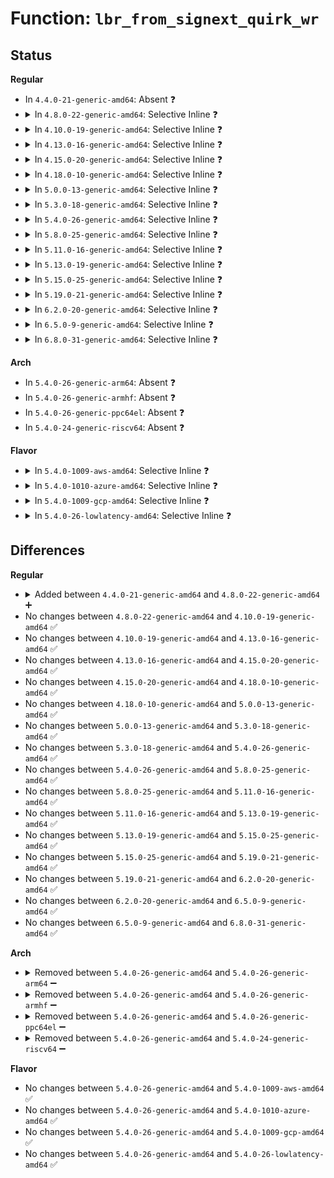 # Function: <code>lbr_from_signext_quirk_wr</code>

## Status
<b>Regular</b>
<ul>
<li>
In <code>4.4.0-21-generic-amd64</code>: Absent ❓
</li>
<li>
<details>
<summary>In <code>4.8.0-22-generic-amd64</code>: Selective Inline ❓</summary>

```c
u64 lbr_from_signext_quirk_wr(u64 val)
```

```json
{
  "name": "lbr_from_signext_quirk_wr",
  "collision_type": "Unique Global",
  "inline_type": "Selective",
  "funcs": [
    {
      "addr": 18446744071578915279,
      "name": "lbr_from_signext_quirk_wr",
      "external": true,
      "loc": "arch/x86/events/intel/lbr.c:270",
      "file": "arch/x86/events/intel/lbr.c",
      "inline": "declared, inlined",
      "caller_inline": [
        "arch/x86/events/intel/lbr.c:intel_pmu_lbr_sched_task"
      ],
      "caller_func": [
        "arch/x86/events/intel/core.c:check_msr",
        "arch/x86/events/intel/core.c:check_msr"
      ]
    }
  ],
  "symbols": [
    {
      "addr": 18446744071578914800,
      "name": "lbr_from_signext_quirk_wr",
      "section": ".text",
      "bind": "STB_GLOBAL",
      "size": 40
    }
  ]
}
```
</details>
</li>
<li>
<details>
<summary>In <code>4.10.0-19-generic-amd64</code>: Selective Inline ❓</summary>

```c
u64 lbr_from_signext_quirk_wr(u64 val)
```

```json
{
  "name": "lbr_from_signext_quirk_wr",
  "collision_type": "Unique Global",
  "inline_type": "Selective",
  "funcs": [
    {
      "addr": 18446744071578915612,
      "name": "lbr_from_signext_quirk_wr",
      "external": true,
      "loc": "arch/x86/events/intel/lbr.c:270",
      "file": "arch/x86/events/intel/lbr.c",
      "inline": "declared, inlined",
      "caller_inline": [
        "arch/x86/events/intel/lbr.c:intel_pmu_lbr_sched_task"
      ],
      "caller_func": [
        "arch/x86/events/intel/core.c:check_msr",
        "arch/x86/events/intel/core.c:check_msr"
      ]
    }
  ],
  "symbols": [
    {
      "addr": 18446744071578915152,
      "name": "lbr_from_signext_quirk_wr",
      "section": ".text",
      "bind": "STB_GLOBAL",
      "size": 40
    }
  ]
}
```
</details>
</li>
<li>
<details>
<summary>In <code>4.13.0-16-generic-amd64</code>: Selective Inline ❓</summary>

```c
u64 lbr_from_signext_quirk_wr(u64 val)
```

```json
{
  "name": "lbr_from_signext_quirk_wr",
  "collision_type": "Unique Global",
  "inline_type": "Selective",
  "funcs": [
    {
      "addr": 18446744071578909095,
      "name": "lbr_from_signext_quirk_wr",
      "external": true,
      "loc": "arch/x86/events/intel/lbr.c:270",
      "file": "arch/x86/events/intel/lbr.c",
      "inline": "declared, inlined",
      "caller_inline": [
        "arch/x86/events/intel/lbr.c:intel_pmu_lbr_sched_task"
      ],
      "caller_func": [
        "arch/x86/events/intel/core.c:check_msr",
        "arch/x86/events/intel/core.c:check_msr"
      ]
    }
  ],
  "symbols": [
    {
      "addr": 18446744071578908656,
      "name": "lbr_from_signext_quirk_wr",
      "section": ".text",
      "bind": "STB_GLOBAL",
      "size": 40
    }
  ]
}
```
</details>
</li>
<li>
<details>
<summary>In <code>4.15.0-20-generic-amd64</code>: Selective Inline ❓</summary>

```c
u64 lbr_from_signext_quirk_wr(u64 val)
```

```json
{
  "name": "lbr_from_signext_quirk_wr",
  "collision_type": "Unique Global",
  "inline_type": "Selective",
  "funcs": [
    {
      "addr": 18446744071578910844,
      "name": "lbr_from_signext_quirk_wr",
      "external": true,
      "loc": "arch/x86/events/intel/lbr.c:274",
      "file": "arch/x86/events/intel/lbr.c",
      "inline": "declared, inlined",
      "caller_inline": [
        "arch/x86/events/intel/lbr.c:intel_pmu_lbr_sched_task"
      ],
      "caller_func": [
        "arch/x86/events/intel/core.c:check_msr",
        "arch/x86/events/intel/core.c:check_msr"
      ]
    }
  ],
  "symbols": [
    {
      "addr": 18446744071578910608,
      "name": "lbr_from_signext_quirk_wr",
      "section": ".text",
      "bind": "STB_GLOBAL",
      "size": 40
    }
  ]
}
```
</details>
</li>
<li>
<details>
<summary>In <code>4.18.0-10-generic-amd64</code>: Selective Inline ❓</summary>

```c
u64 lbr_from_signext_quirk_wr(u64 val)
```

```json
{
  "name": "lbr_from_signext_quirk_wr",
  "collision_type": "Unique Global",
  "inline_type": "Selective",
  "funcs": [
    {
      "addr": 18446744071578913308,
      "name": "lbr_from_signext_quirk_wr",
      "external": true,
      "loc": "arch/x86/events/intel/lbr.c:274",
      "file": "arch/x86/events/intel/lbr.c",
      "inline": "declared, inlined",
      "caller_inline": [
        "arch/x86/events/intel/lbr.c:intel_pmu_lbr_sched_task",
        "arch/x86/events/intel/lbr.c:intel_pmu_lbr_sched_task"
      ],
      "caller_func": [
        "arch/x86/events/intel/core.c:check_msr",
        "arch/x86/events/intel/core.c:check_msr"
      ]
    }
  ],
  "symbols": [
    {
      "addr": 18446744071578913040,
      "name": "lbr_from_signext_quirk_wr",
      "section": ".text",
      "bind": "STB_GLOBAL",
      "size": 40
    }
  ]
}
```
</details>
</li>
<li>
<details>
<summary>In <code>5.0.0-13-generic-amd64</code>: Selective Inline ❓</summary>

```c
u64 lbr_from_signext_quirk_wr(u64 val)
```

```json
{
  "name": "lbr_from_signext_quirk_wr",
  "collision_type": "Unique Global",
  "inline_type": "Selective",
  "funcs": [
    {
      "addr": 18446744071578914836,
      "name": "lbr_from_signext_quirk_wr",
      "external": true,
      "loc": "arch/x86/events/intel/lbr.c:279",
      "file": "arch/x86/events/intel/lbr.c",
      "inline": "declared, inlined",
      "caller_inline": [
        "arch/x86/events/intel/lbr.c:intel_pmu_lbr_sched_task",
        "arch/x86/events/intel/lbr.c:intel_pmu_lbr_sched_task"
      ],
      "caller_func": [
        "arch/x86/events/intel/core.c:check_msr",
        "arch/x86/events/intel/core.c:check_msr"
      ]
    }
  ],
  "symbols": [
    {
      "addr": 18446744071578914544,
      "name": "lbr_from_signext_quirk_wr",
      "section": ".text",
      "bind": "STB_GLOBAL",
      "size": 40
    }
  ]
}
```
</details>
</li>
<li>
<details>
<summary>In <code>5.3.0-18-generic-amd64</code>: Selective Inline ❓</summary>

```c
u64 lbr_from_signext_quirk_wr(u64 val)
```

```json
{
  "name": "lbr_from_signext_quirk_wr",
  "collision_type": "Unique Global",
  "inline_type": "Selective",
  "funcs": [
    {
      "addr": 18446744071578919911,
      "name": "lbr_from_signext_quirk_wr",
      "external": true,
      "loc": "arch/x86/events/intel/lbr.c:279",
      "file": "arch/x86/events/intel/lbr.c",
      "inline": "declared, inlined",
      "caller_inline": [
        "arch/x86/events/intel/lbr.c:intel_pmu_lbr_sched_task",
        "arch/x86/events/intel/lbr.c:intel_pmu_lbr_sched_task"
      ],
      "caller_func": []
    }
  ],
  "symbols": [
    {
      "addr": 18446744071578919632,
      "name": "lbr_from_signext_quirk_wr",
      "section": ".text",
      "bind": "STB_GLOBAL",
      "size": 34
    }
  ]
}
```
</details>
</li>
<li>
<details>
<summary>In <code>5.4.0-26-generic-amd64</code>: Selective Inline ❓</summary>

```c
u64 lbr_from_signext_quirk_wr(u64 val)
```

```json
{
  "name": "lbr_from_signext_quirk_wr",
  "collision_type": "Unique Global",
  "inline_type": "Selective",
  "funcs": [
    {
      "addr": 18446744071578921879,
      "name": "lbr_from_signext_quirk_wr",
      "external": true,
      "loc": "arch/x86/events/intel/lbr.c:279",
      "file": "arch/x86/events/intel/lbr.c",
      "inline": "declared, inlined",
      "caller_inline": [
        "arch/x86/events/intel/lbr.c:intel_pmu_lbr_sched_task",
        "arch/x86/events/intel/lbr.c:intel_pmu_lbr_sched_task"
      ],
      "caller_func": []
    }
  ],
  "symbols": [
    {
      "addr": 18446744071578921600,
      "name": "lbr_from_signext_quirk_wr",
      "section": ".text",
      "bind": "STB_GLOBAL",
      "size": 34
    }
  ]
}
```
</details>
</li>
<li>
<details>
<summary>In <code>5.8.0-25-generic-amd64</code>: Selective Inline ❓</summary>

```c
u64 lbr_from_signext_quirk_wr(u64 val)
```

```json
{
  "name": "lbr_from_signext_quirk_wr",
  "collision_type": "Unique Global",
  "inline_type": "Selective",
  "funcs": [
    {
      "addr": 18446744071578927954,
      "name": "lbr_from_signext_quirk_wr",
      "external": true,
      "loc": "arch/x86/events/intel/lbr.c:279",
      "file": "arch/x86/events/intel/lbr.c",
      "inline": "declared, inlined",
      "caller_inline": [
        "arch/x86/events/intel/lbr.c:__intel_pmu_lbr_restore",
        "arch/x86/events/intel/lbr.c:__intel_pmu_lbr_restore"
      ],
      "caller_func": []
    }
  ],
  "symbols": [
    {
      "addr": 18446744071578928384,
      "name": "lbr_from_signext_quirk_wr",
      "section": ".text",
      "bind": "STB_GLOBAL",
      "size": 34
    }
  ]
}
```
</details>
</li>
<li>
<details>
<summary>In <code>5.11.0-16-generic-amd64</code>: Selective Inline ❓</summary>

```c
u64 lbr_from_signext_quirk_wr(u64 val)
```

```json
{
  "name": "lbr_from_signext_quirk_wr",
  "collision_type": "Unique Global",
  "inline_type": "Selective",
  "funcs": [
    {
      "addr": 18446744071578926975,
      "name": "lbr_from_signext_quirk_wr",
      "external": true,
      "loc": "arch/x86/events/intel/lbr.c:330",
      "file": "arch/x86/events/intel/lbr.c",
      "inline": "declared, inlined",
      "caller_inline": [
        "arch/x86/events/intel/lbr.c:intel_pmu_arch_lbr_restore",
        "arch/x86/events/intel/lbr.c:intel_pmu_lbr_restore",
        "arch/x86/events/intel/lbr.c:intel_pmu_lbr_restore"
      ],
      "caller_func": []
    }
  ],
  "symbols": [
    {
      "addr": 18446744071578928112,
      "name": "lbr_from_signext_quirk_wr",
      "section": ".text",
      "bind": "STB_GLOBAL",
      "size": 34
    }
  ]
}
```
</details>
</li>
<li>
<details>
<summary>In <code>5.13.0-19-generic-amd64</code>: Selective Inline ❓</summary>

```c
u64 lbr_from_signext_quirk_wr(u64 val)
```

```json
{
  "name": "lbr_from_signext_quirk_wr",
  "collision_type": "Unique Global",
  "inline_type": "Selective",
  "funcs": [
    {
      "addr": 18446744071578931519,
      "name": "lbr_from_signext_quirk_wr",
      "external": true,
      "loc": "arch/x86/events/intel/lbr.c:330",
      "file": "arch/x86/events/intel/lbr.c",
      "inline": "declared, inlined",
      "caller_inline": [
        "arch/x86/events/intel/lbr.c:intel_pmu_arch_lbr_restore",
        "arch/x86/events/intel/lbr.c:intel_pmu_lbr_restore",
        "arch/x86/events/intel/lbr.c:intel_pmu_lbr_restore"
      ],
      "caller_func": []
    }
  ],
  "symbols": [
    {
      "addr": 18446744071578932560,
      "name": "lbr_from_signext_quirk_wr",
      "section": ".text",
      "bind": "STB_GLOBAL",
      "size": 34
    }
  ]
}
```
</details>
</li>
<li>
<details>
<summary>In <code>5.15.0-25-generic-amd64</code>: Selective Inline ❓</summary>

```c
u64 lbr_from_signext_quirk_wr(u64 val)
```

```json
{
  "name": "lbr_from_signext_quirk_wr",
  "collision_type": "Unique Global",
  "inline_type": "Selective",
  "funcs": [
    {
      "addr": 18446744071578937199,
      "name": "lbr_from_signext_quirk_wr",
      "external": true,
      "loc": "arch/x86/events/intel/lbr.c:330",
      "file": "arch/x86/events/intel/lbr.c",
      "inline": "declared, inlined",
      "caller_inline": [
        "arch/x86/events/intel/lbr.c:intel_pmu_arch_lbr_restore",
        "arch/x86/events/intel/lbr.c:intel_pmu_lbr_restore",
        "arch/x86/events/intel/lbr.c:intel_pmu_lbr_restore"
      ],
      "caller_func": []
    }
  ],
  "symbols": [
    {
      "addr": 18446744071578938224,
      "name": "lbr_from_signext_quirk_wr",
      "section": ".text",
      "bind": "STB_GLOBAL",
      "size": 31
    }
  ]
}
```
</details>
</li>
<li>
<details>
<summary>In <code>5.19.0-21-generic-amd64</code>: Selective Inline ❓</summary>

```c
u64 lbr_from_signext_quirk_wr(u64 val)
```

```json
{
  "name": "lbr_from_signext_quirk_wr",
  "collision_type": "Unique Global",
  "inline_type": "Selective",
  "funcs": [
    {
      "addr": 18446744071578945951,
      "name": "lbr_from_signext_quirk_wr",
      "external": true,
      "loc": "arch/x86/events/intel/lbr.c:309",
      "file": "arch/x86/events/intel/lbr.c",
      "inline": "declared, inlined",
      "caller_inline": [
        "arch/x86/events/intel/lbr.c:intel_pmu_arch_lbr_restore",
        "arch/x86/events/intel/lbr.c:intel_pmu_lbr_restore",
        "arch/x86/events/intel/lbr.c:intel_pmu_lbr_restore"
      ],
      "caller_func": [
        "arch/x86/events/intel/core.c:check_msr",
        "arch/x86/events/intel/core.c:check_msr"
      ]
    }
  ],
  "symbols": [
    {
      "addr": 18446744071578947200,
      "name": "lbr_from_signext_quirk_wr",
      "section": ".text",
      "bind": "STB_GLOBAL",
      "size": 51
    }
  ]
}
```
</details>
</li>
<li>
<details>
<summary>In <code>6.2.0-20-generic-amd64</code>: Selective Inline ❓</summary>

```c
u64 lbr_from_signext_quirk_wr(u64 val)
```

```json
{
  "name": "lbr_from_signext_quirk_wr",
  "collision_type": "Unique Global",
  "inline_type": "Selective",
  "funcs": [
    {
      "addr": 18446744071578961951,
      "name": "lbr_from_signext_quirk_wr",
      "external": true,
      "loc": "arch/x86/events/intel/lbr.c:249",
      "file": "arch/x86/events/intel/lbr.c",
      "inline": "declared, inlined",
      "caller_inline": [
        "arch/x86/events/intel/lbr.c:intel_pmu_arch_lbr_restore",
        "arch/x86/events/intel/lbr.c:intel_pmu_lbr_restore",
        "arch/x86/events/intel/lbr.c:intel_pmu_lbr_restore"
      ],
      "caller_func": [
        "arch/x86/events/intel/core.c:check_msr",
        "arch/x86/events/intel/core.c:check_msr"
      ]
    }
  ],
  "symbols": [
    {
      "addr": 18446744071578963328,
      "name": "lbr_from_signext_quirk_wr",
      "section": ".text",
      "bind": "STB_GLOBAL",
      "size": 51
    }
  ]
}
```
</details>
</li>
<li>
<details>
<summary>In <code>6.5.0-9-generic-amd64</code>: Selective Inline ❓</summary>

```c
u64 lbr_from_signext_quirk_wr(u64 val)
```

```json
{
  "name": "lbr_from_signext_quirk_wr",
  "collision_type": "Unique Global",
  "inline_type": "Selective",
  "funcs": [
    {
      "addr": 18446744071578961119,
      "name": "lbr_from_signext_quirk_wr",
      "external": true,
      "loc": "arch/x86/events/intel/lbr.c:249",
      "file": "arch/x86/events/intel/lbr.c",
      "inline": "declared, inlined",
      "caller_inline": [
        "arch/x86/events/intel/lbr.c:intel_pmu_arch_lbr_restore",
        "arch/x86/events/intel/lbr.c:intel_pmu_lbr_restore",
        "arch/x86/events/intel/lbr.c:intel_pmu_lbr_restore"
      ],
      "caller_func": [
        "arch/x86/events/intel/core.c:check_msr",
        "arch/x86/events/intel/core.c:check_msr"
      ]
    }
  ],
  "symbols": [
    {
      "addr": 18446744071578962496,
      "name": "lbr_from_signext_quirk_wr",
      "section": ".text",
      "bind": "STB_GLOBAL",
      "size": 51
    }
  ]
}
```
</details>
</li>
<li>
<details>
<summary>In <code>6.8.0-31-generic-amd64</code>: Selective Inline ❓</summary>

```c
u64 lbr_from_signext_quirk_wr(u64 val)
```

```json
{
  "name": "lbr_from_signext_quirk_wr",
  "collision_type": "Unique Global",
  "inline_type": "Selective",
  "funcs": [
    {
      "addr": 18446744071578985583,
      "name": "lbr_from_signext_quirk_wr",
      "external": true,
      "loc": "arch/x86/events/intel/lbr.c:249",
      "file": "arch/x86/events/intel/lbr.c",
      "inline": "declared, inlined",
      "caller_inline": [
        "arch/x86/events/intel/lbr.c:intel_pmu_arch_lbr_restore",
        "arch/x86/events/intel/lbr.c:intel_pmu_lbr_restore",
        "arch/x86/events/intel/lbr.c:intel_pmu_lbr_restore"
      ],
      "caller_func": [
        "arch/x86/events/intel/core.c:check_msr",
        "arch/x86/events/intel/core.c:check_msr"
      ]
    }
  ],
  "symbols": [
    {
      "addr": 18446744071578986960,
      "name": "lbr_from_signext_quirk_wr",
      "section": ".text",
      "bind": "STB_GLOBAL",
      "size": 51
    }
  ]
}
```
</details>
</li>
</ul>
<b>Arch</b>
<ul>
<li>
In <code>5.4.0-26-generic-arm64</code>: Absent ❓
</li>
<li>
In <code>5.4.0-26-generic-armhf</code>: Absent ❓
</li>
<li>
In <code>5.4.0-26-generic-ppc64el</code>: Absent ❓
</li>
<li>
In <code>5.4.0-24-generic-riscv64</code>: Absent ❓
</li>
</ul>
<b>Flavor</b>
<ul>
<li>
<details>
<summary>In <code>5.4.0-1009-aws-amd64</code>: Selective Inline ❓</summary>

```c
u64 lbr_from_signext_quirk_wr(u64 val)
```

```json
{
  "name": "lbr_from_signext_quirk_wr",
  "collision_type": "Unique Global",
  "inline_type": "Selective",
  "funcs": [
    {
      "addr": 18446744071578921879,
      "name": "lbr_from_signext_quirk_wr",
      "external": true,
      "loc": "arch/x86/events/intel/lbr.c:279",
      "file": "arch/x86/events/intel/lbr.c",
      "inline": "declared, inlined",
      "caller_inline": [
        "arch/x86/events/intel/lbr.c:intel_pmu_lbr_sched_task",
        "arch/x86/events/intel/lbr.c:intel_pmu_lbr_sched_task"
      ],
      "caller_func": []
    }
  ],
  "symbols": [
    {
      "addr": 18446744071578921600,
      "name": "lbr_from_signext_quirk_wr",
      "section": ".text",
      "bind": "STB_GLOBAL",
      "size": 34
    }
  ]
}
```
</details>
</li>
<li>
<details>
<summary>In <code>5.4.0-1010-azure-amd64</code>: Selective Inline ❓</summary>

```c
u64 lbr_from_signext_quirk_wr(u64 val)
```

```json
{
  "name": "lbr_from_signext_quirk_wr",
  "collision_type": "Unique Global",
  "inline_type": "Selective",
  "funcs": [
    {
      "addr": 18446744071578917643,
      "name": "lbr_from_signext_quirk_wr",
      "external": true,
      "loc": "arch/x86/events/intel/lbr.c:279",
      "file": "arch/x86/events/intel/lbr.c",
      "inline": "declared, inlined",
      "caller_inline": [
        "arch/x86/events/intel/lbr.c:intel_pmu_lbr_sched_task",
        "arch/x86/events/intel/lbr.c:intel_pmu_lbr_sched_task"
      ],
      "caller_func": []
    }
  ],
  "symbols": [
    {
      "addr": 18446744071578917360,
      "name": "lbr_from_signext_quirk_wr",
      "section": ".text",
      "bind": "STB_GLOBAL",
      "size": 34
    }
  ]
}
```
</details>
</li>
<li>
<details>
<summary>In <code>5.4.0-1009-gcp-amd64</code>: Selective Inline ❓</summary>

```c
u64 lbr_from_signext_quirk_wr(u64 val)
```

```json
{
  "name": "lbr_from_signext_quirk_wr",
  "collision_type": "Unique Global",
  "inline_type": "Selective",
  "funcs": [
    {
      "addr": 18446744071578921815,
      "name": "lbr_from_signext_quirk_wr",
      "external": true,
      "loc": "arch/x86/events/intel/lbr.c:279",
      "file": "arch/x86/events/intel/lbr.c",
      "inline": "declared, inlined",
      "caller_inline": [
        "arch/x86/events/intel/lbr.c:intel_pmu_lbr_sched_task",
        "arch/x86/events/intel/lbr.c:intel_pmu_lbr_sched_task"
      ],
      "caller_func": []
    }
  ],
  "symbols": [
    {
      "addr": 18446744071578921536,
      "name": "lbr_from_signext_quirk_wr",
      "section": ".text",
      "bind": "STB_GLOBAL",
      "size": 34
    }
  ]
}
```
</details>
</li>
<li>
<details>
<summary>In <code>5.4.0-26-lowlatency-amd64</code>: Selective Inline ❓</summary>

```c
u64 lbr_from_signext_quirk_wr(u64 val)
```

```json
{
  "name": "lbr_from_signext_quirk_wr",
  "collision_type": "Unique Global",
  "inline_type": "Selective",
  "funcs": [
    {
      "addr": 18446744071578922359,
      "name": "lbr_from_signext_quirk_wr",
      "external": true,
      "loc": "arch/x86/events/intel/lbr.c:279",
      "file": "arch/x86/events/intel/lbr.c",
      "inline": "declared, inlined",
      "caller_inline": [
        "arch/x86/events/intel/lbr.c:intel_pmu_lbr_sched_task",
        "arch/x86/events/intel/lbr.c:intel_pmu_lbr_sched_task"
      ],
      "caller_func": []
    }
  ],
  "symbols": [
    {
      "addr": 18446744071578922080,
      "name": "lbr_from_signext_quirk_wr",
      "section": ".text",
      "bind": "STB_GLOBAL",
      "size": 34
    }
  ]
}
```
</details>
</li>
</ul>

## Differences
<b>Regular</b>
<ul>
<li>
<details>
<summary>Added between <code>4.4.0-21-generic-amd64</code> and <code>4.8.0-22-generic-amd64</code> ➕</summary>

```c
u64 lbr_from_signext_quirk_wr(u64 val)
```
</details>
</li>
<li>
No changes between <code>4.8.0-22-generic-amd64</code> and <code>4.10.0-19-generic-amd64</code> ✅
</li>
<li>
No changes between <code>4.10.0-19-generic-amd64</code> and <code>4.13.0-16-generic-amd64</code> ✅
</li>
<li>
No changes between <code>4.13.0-16-generic-amd64</code> and <code>4.15.0-20-generic-amd64</code> ✅
</li>
<li>
No changes between <code>4.15.0-20-generic-amd64</code> and <code>4.18.0-10-generic-amd64</code> ✅
</li>
<li>
No changes between <code>4.18.0-10-generic-amd64</code> and <code>5.0.0-13-generic-amd64</code> ✅
</li>
<li>
No changes between <code>5.0.0-13-generic-amd64</code> and <code>5.3.0-18-generic-amd64</code> ✅
</li>
<li>
No changes between <code>5.3.0-18-generic-amd64</code> and <code>5.4.0-26-generic-amd64</code> ✅
</li>
<li>
No changes between <code>5.4.0-26-generic-amd64</code> and <code>5.8.0-25-generic-amd64</code> ✅
</li>
<li>
No changes between <code>5.8.0-25-generic-amd64</code> and <code>5.11.0-16-generic-amd64</code> ✅
</li>
<li>
No changes between <code>5.11.0-16-generic-amd64</code> and <code>5.13.0-19-generic-amd64</code> ✅
</li>
<li>
No changes between <code>5.13.0-19-generic-amd64</code> and <code>5.15.0-25-generic-amd64</code> ✅
</li>
<li>
No changes between <code>5.15.0-25-generic-amd64</code> and <code>5.19.0-21-generic-amd64</code> ✅
</li>
<li>
No changes between <code>5.19.0-21-generic-amd64</code> and <code>6.2.0-20-generic-amd64</code> ✅
</li>
<li>
No changes between <code>6.2.0-20-generic-amd64</code> and <code>6.5.0-9-generic-amd64</code> ✅
</li>
<li>
No changes between <code>6.5.0-9-generic-amd64</code> and <code>6.8.0-31-generic-amd64</code> ✅
</li>
</ul>
<b>Arch</b>
<ul>
<li>
<details>
<summary>Removed between <code>5.4.0-26-generic-amd64</code> and <code>5.4.0-26-generic-arm64</code> ➖</summary>

```c
u64 lbr_from_signext_quirk_wr(u64 val)
```
</details>
</li>
<li>
<details>
<summary>Removed between <code>5.4.0-26-generic-amd64</code> and <code>5.4.0-26-generic-armhf</code> ➖</summary>

```c
u64 lbr_from_signext_quirk_wr(u64 val)
```
</details>
</li>
<li>
<details>
<summary>Removed between <code>5.4.0-26-generic-amd64</code> and <code>5.4.0-26-generic-ppc64el</code> ➖</summary>

```c
u64 lbr_from_signext_quirk_wr(u64 val)
```
</details>
</li>
<li>
<details>
<summary>Removed between <code>5.4.0-26-generic-amd64</code> and <code>5.4.0-24-generic-riscv64</code> ➖</summary>

```c
u64 lbr_from_signext_quirk_wr(u64 val)
```
</details>
</li>
</ul>
<b>Flavor</b>
<ul>
<li>
No changes between <code>5.4.0-26-generic-amd64</code> and <code>5.4.0-1009-aws-amd64</code> ✅
</li>
<li>
No changes between <code>5.4.0-26-generic-amd64</code> and <code>5.4.0-1010-azure-amd64</code> ✅
</li>
<li>
No changes between <code>5.4.0-26-generic-amd64</code> and <code>5.4.0-1009-gcp-amd64</code> ✅
</li>
<li>
No changes between <code>5.4.0-26-generic-amd64</code> and <code>5.4.0-26-lowlatency-amd64</code> ✅
</li>
</ul>
